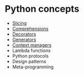 # Python concepts

- [Slicing](https://github.com/EgorLu/PythonForNoobs/blob/main/concepts/slicing.md)
- [Comprehensions](https://github.com/EgorLu/PythonForNoobs/blob/main/concepts/comprehensions.md)
- [Decorators](https://github.com/EgorLu/PythonForNoobs/blob/main/concepts/decorators.md)
- [Generators](https://github.com/EgorLu/PythonForNoobs/blob/main/concepts/generators.md)
- [Context managers](https://github.com/EgorLu/PythonForNoobs/blob/main/concepts/context_managers.md)
- Lambda functions
- Python protocols
- Design patterns
- Meta-programming